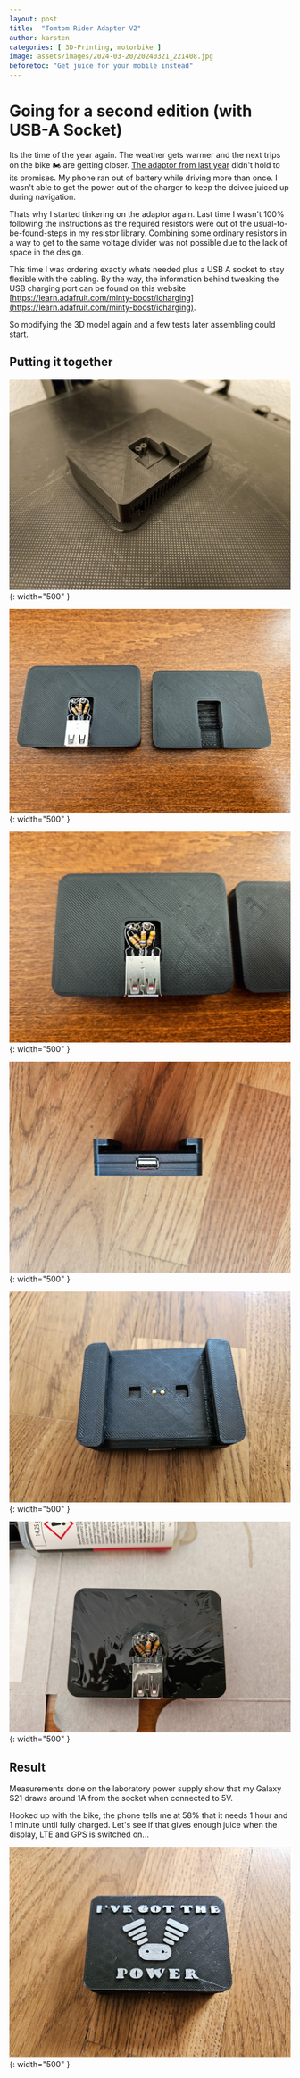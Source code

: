 ```yaml
---
layout: post
title:  "Tomtom Rider Adapter V2"
author: karsten
categories: [ 3D-Printing, motorbike ]
image: assets/images/2024-03-20/20240321_221408.jpg
beforetoc: "Get juice for your mobile instead"
---
```


# Going for a second edition (with USB-A Socket)

Its the time of the year again. The weather gets warmer and the next trips on the bike 🏍️ are getting closer. [The adaptor from last year](https://kateiren.github.io/tomtom-rider-adapter/) didn't hold to its promises. My phone ran out of battery while driving more than once.
I wasn't able to get the power out of the charger to keep the deivce juiced up during navigation.

Thats why I started tinkering on the adaptor again. Last time I wasn't 100% following the instructions as the required resistors were out of the usual-to-be-found-steps in my resistor library. Combining some ordinary resistors in a way to get to the same voltage divider was not possible due to the lack of space in the design. 

This time I was ordering exactly whats needed plus a USB A socket to stay flexible with the cabling.
By the way, the information behind tweaking the USB charging port can be found on this website [https://learn.adafruit.com/minty-boost/icharging](https://learn.adafruit.com/minty-boost/icharging).

So modifying the 3D model again and a few tests later assembling could start.

## Putting it together

![The new bottom part, still on the printing bed](/assets/images/2024-03-20/20240321_150601.jpg){: width="500" }

![The bottom part and top part next to each other](/assets/images/2024-03-20/20240321_221418-2.jpg){: width="500" }

![zooming in on the wiring inside the bottom part](/assets/images/2024-03-20/20240321_221408-2.jpg){: width="500" }

![Side view of the USN Socket](/assets/images/2024-03-20/20240322_091342-2.jpg){: width="500" }

![Upside down view, showing the contact surfaces](/assets/images/2024-03-20/20240322_114911-2.jpg){: width="500" }

![Sealing the adaptor after checking that there is no short circuit](/assets/images/2024-03-20/20240322_103716-2.jpg){: width="500" }


## Result

Measurements done on the laboratory power supply show that my Galaxy S21 draws around 1A from the socket when connected to 5V.

Hooked up with the bike, the phone tells me at 58% that it needs 1 hour and 1 minute until fully charged. Let's see if that gives enough juice when the display, LTE and GPS is switched on...

![Final result of the adaptor](/assets/images/2024-03-20/20240322_125221.jpg){: width="500" }
